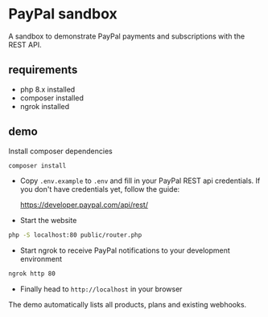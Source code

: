 # PayPal sandbox

A sandbox to demonstrate PayPal payments and subscriptions with the REST API.

## requirements

- php 8.x installed
- composer installed
- ngrok installed

## demo

Install composer dependencies

```sh
composer install
```

- Copy `.env.example` to `.env` and fill in your PayPal REST api credentials. If you don't have credentials yet, follow the guide:

    https://developer.paypal.com/api/rest/

- Start the website

```sh
php -S localhost:80 public/router.php
```

- Start ngrok to receive PayPal notifications to your development environment

```sh
ngrok http 80
```

- Finally head to `http://localhost` in your browser

The demo automatically lists all products, plans and existing webhooks.
